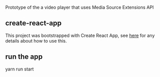 Prototype of the a video player that uses Media Source Extensions API

## create-react-app
This project was bootstrapped with Create React App, see [here](https://github.com/facebookincubator/create-react-app) for any details about how to use this.

## run the app
yarn run start
